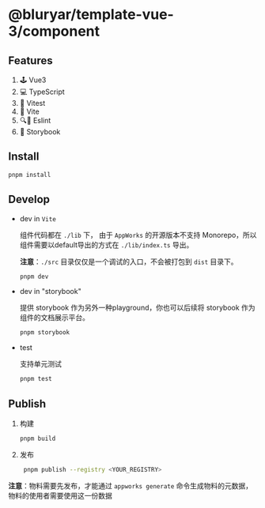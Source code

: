 # @bluryar/template-vue-3/component

## Features

1. 🕹️ Vue3
2. 💻 TypeScript
3. 🧪 Vitest
4. 🚤 Vite
5. 🔍🚨 Eslint
6. 📖 Storybook

## Install

```bash
pnpm install
```

## Develop

- dev in `Vite`

  组件代码都在 `./lib` 下， 由于 `AppWorks` 的开源版本不支持 Monorepo，所以组件需要以default导出的方式在 `./lib/index.ts` 导出。

  **注意**：`./src` 目录仅仅是一个调试的入口，不会被打包到 `dist` 目录下。
  
  ```bash
  pnpm dev
  ```

- dev in "storybook"

  提供 storybook 作为另外一种playground，你也可以后续将 storybook 作为组件的文档展示平台。

  ```bash
  pnpm storybook
  ```

- test
  
  支持单元测试

  ```bash
  pnpm test
  ```

## Publish

1. 构建

   ```bash
   pnpm build
   ```

2. 发布

   ```bash
    pnpm publish --registry <YOUR_REGISTRY>
    ```

**注意**：物料需要先发布，才能通过 `appworks generate` 命令生成物料的元数据，物料的使用者需要使用这一份数据
